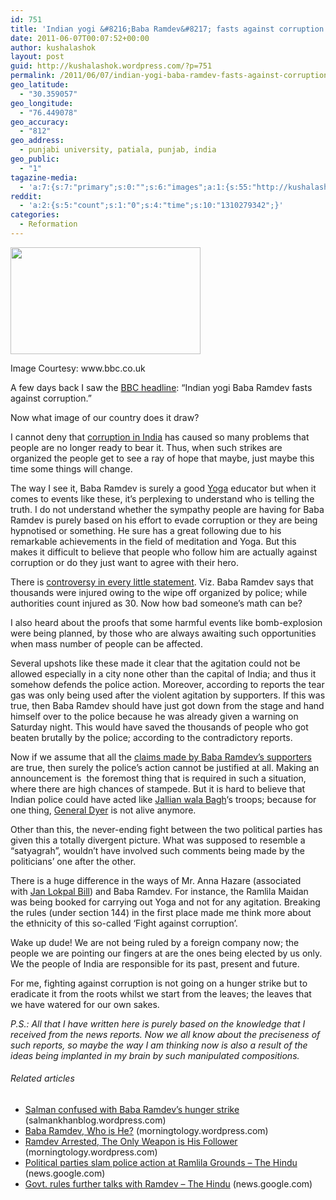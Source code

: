 ```yaml
---
id: 751
title: 'Indian yogi &#8216;Baba Ramdev&#8217; fasts against corruption'
date: 2011-06-07T00:07:52+00:00
author: kushalashok
layout: post
guid: http://kushalashok.wordpress.com/?p=751
permalink: /2011/06/07/indian-yogi-baba-ramdev-fasts-against-corruption/
geo_latitude:
  - "30.359057"
geo_longitude:
  - "76.449078"
geo_accuracy:
  - "812"
geo_address:
  - punjabi university, patiala, punjab, india
geo_public:
  - "1"
tagazine-media:
  - 'a:7:{s:7:"primary";s:0:"";s:6:"images";a:1:{s:55:"http://kushalashok.files.wordpress.com/2011/06/baba.jpg";a:6:{s:8:"file_url";s:55:"http://kushalashok.files.wordpress.com/2011/06/baba.jpg";s:5:"width";s:3:"304";s:6:"height";s:3:"171";s:4:"type";s:5:"image";s:4:"area";s:5:"51984";s:9:"file_path";s:0:"";}}s:6:"videos";a:0:{}s:11:"image_count";s:1:"1";s:6:"author";s:8:"14208831";s:7:"blog_id";s:8:"13804338";s:9:"mod_stamp";s:19:"2011-06-06 18:37:52";}'
reddit:
  - 'a:2:{s:5:"count";s:1:"0";s:4:"time";s:10:"1310279342";}'
categories:
  - Reformation
---
```

<div id="attachment_753" style="width: 304px" class="wp-caption alignleft">
  <a href="http://www.bbc.co.uk/news/world-south-asia-13652185"><img class="size-full wp-image-753" title="baba" src="http://kushalashok.files.wordpress.com/2011/06/baba.jpg" alt="" width="304" height="171" /></a>
  
  <p class="wp-caption-text">
    Image Courtesy: www.bbc.co.uk
  </p>
</div>

A few days back I saw the <a title="bbc news" href="http://www.bbc.co.uk/news/world-south-asia-13652185" target="_blank">BBC headline</a>: “Indian yogi Baba Ramdev fasts against corruption.”
  
Now what image of our country does it draw?

I cannot deny that <a class="zem_slink" title="Corruption in India" href="http://en.wikipedia.org/wiki/Corruption_in_India" rel="wikipedia">corruption in India</a> has caused so many problems that people are no longer ready to bear it. Thus, when such strikes are organized the people get to see a ray of hope that maybe, just maybe this time some things will change.

The way I see it, Baba Ramdev is surely a good <a class="zem_slink" title="Yoga" href="http://en.wikipedia.org/wiki/Yoga" rel="wikipedia">Yoga</a> educator but when it comes to events like these, it’s perplexing to understand who is telling the truth. I do not understand whether the sympathy people are having for Baba Ramdev is purely based on his effort to evade corruption or they are being hypnotised or something. He sure has a great following due to his remarkable achievements in the field of meditation and Yoga. But this makes it difficult to believe that people who follow him are actually against corruption or do they just want to agree with their hero.

There is <a title="controversy" href="http://ibnlive.in.com/news/midnight-swoop-by-police-ends-ramdev-camp/156798-3.html" target="_blank">controversy in every little statement</a>. Viz. Baba Ramdev says that thousands were injured owing to the wipe off organized by police; while authorities count injured as 30. Now how bad someone&#8217;s math can be?

I also heard about the proofs that some harmful events like bomb-explosion were being planned, by those who are always awaiting such opportunities when mass number of people can be affected.

Several upshots like these made it clear that the agitation could not be allowed especially in a city none other than the capital of India; and thus it somehow defends the police action. Moreover, according to reports the tear gas was only being used after the violent agitation by supporters. If this was true, then Baba Ramdev should have just got down from the stage and hand himself over to the police because he was already given a warning on Saturday night. This would have saved the thousands of people who got beaten brutally by the police; according to the contradictory reports.

Now if we assume that all the <a title="followers of baba ramdev" href="http://ibnlive.in.com/news/ramdev-asks-followers-to-agitate-against-police/156799-3.html" target="_blank">claims made by Baba Ramdev’s supporters</a> are true, then surely the police’s action cannot be justified at all. Making an announcement is  the foremost thing that is required in such a situation, where there are high chances of stampede. But it is hard to believe that Indian police could have acted like <a title="jallian wala bagh wiki" href="http://en.wikipedia.org/wiki/Jallianwala_Bagh_massacre" target="_blank">Jallian wala Bagh</a>&#8216;s troops; because for one thing, <a class="zem_slink" title="Reginald Dyer" href="http://en.wikipedia.org/wiki/Reginald_Dyer" rel="wikipedia">General Dyer</a> is not alive anymore.

Other than this, the never-ending fight between the two political parties has given this a totally divergent picture. What was supposed to resemble a “satyagrah”, wouldn&#8217;t have involved such comments being made by the politicians’ one after the other.

There is a huge difference in the ways of Mr. Anna Hazare (associated with <a title="jan lokpal bill" href="http://www.ndtv.com/article/india/what-is-the-jan-lokpal-bill-why-its-important-96600" target="_blank">Jan Lokpal Bill</a>) and Baba Ramdev. For instance, the Ramlila Maidan was being booked for carrying out Yoga and not for any agitation. Breaking the rules (under section 144) in the first place made me think more about the ethnicity of this so-called ‘Fight against corruption’.

Wake up dude! We are not being ruled by a foreign company now; the people we are pointing our fingers at are the ones being elected by us only. We the people of India are responsible for its past, present and future.

For me, fighting against corruption is not going on a hunger strike but to eradicate it from the roots whilst we start from the leaves; the leaves that we have watered for our own sakes.

 _P.S.: All that I have written here is purely based on the knowledge that I received from the news reports. Now we all know about the preciseness of such reports, so maybe the way I am thinking now is also a result of the ideas being implanted in my brain by such manipulated compositions._

<h6 class="zemanta-related-title" style="font-size:1em;">
  Related articles
</h6>

<ul class="zemanta-article-ul">
  <li class="zemanta-article-ul-li">
    <a href="http://salmankhanblog.wordpress.com/2011/06/06/salman-confused-with-baba-ramdevs-hunger-strike/">Salman confused with Baba Ramdev&#8217;s hunger strike</a> (salmankhanblog.wordpress.com)
  </li>
  <li class="zemanta-article-ul-li">
    <a href="http://morningtology.wordpress.com/2011/06/06/baba-ramdev-who-is-he/">Baba Ramdev, Who is He?</a> (morningtology.wordpress.com)
  </li>
  <li class="zemanta-article-ul-li">
    <a href="http://morningtology.wordpress.com/2011/06/06/ramdev-arrested-the-only-weapon-is-his-follower/">Ramdev Arrested, The Only Weapon is His Follower</a> (morningtology.wordpress.com)
  </li>
  <li class="zemanta-article-ul-li">
    <a href="http://news.google.com/news/url?sa=t&fd=R&usg=AFQjCNE5qIRC-MCOqbRWQzi5zEBlEfhZ0g&url=http://www.thehindu.com/news/national/article2078950.ece">Political parties slam police action at Ramlila Grounds &#8211; The Hindu</a> (news.google.com)
  </li>
  <li class="zemanta-article-ul-li">
    <a href="http://news.google.com/news/url?sa=t&fd=R&usg=AFQjCNHHXTuoBeI1pYTKhmjcQKidT0blkg&url=http://www.thehindu.com/news/national/article2079149.ece?homepage%253Dtrue">Govt. rules further talks with Ramdev &#8211; The Hindu</a> (news.google.com)
  </li>
</ul>